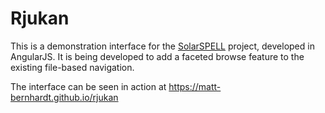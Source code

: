 # Rjukan

This is a demonstration interface for the [SolarSPELL](http://pacificschoolserver.org/) project, developed in AngularJS. It is being developed to add a faceted browse feature to the existing file-based navigation.

The interface can be seen in action at https://matt-bernhardt.github.io/rjukan
